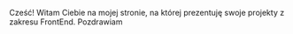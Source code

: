 Cześć! Witam Ciebie na mojej stronie, na której prezentuję swoje projekty z zakresu FrontEnd. 
Pozdrawiam

